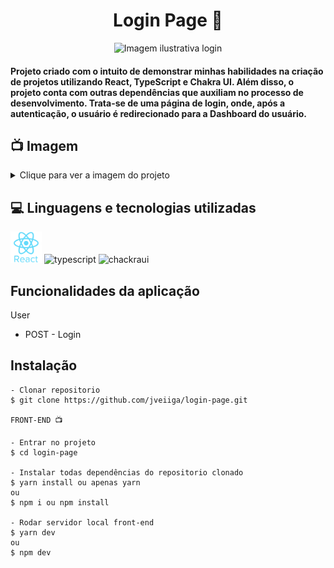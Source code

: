 <h1 align="center">Login Page 🎈</h1>
<p align="center">
  <img alt="Imagem ilustrativa login" src="https://img.freepik.com/icones-gratis/cadastro_318-350890.jpg" width="400" height="450"/>
</p>
<h4>Projeto criado com o intuito de demonstrar minhas habilidades na criação de projetos utilizando React, TypeScript e Chakra UI. Além disso, o projeto conta com outras dependências que auxiliam no processo de desenvolvimento. Trata-se de uma página de login, onde, após a autenticação, o usuário é redirecionado para a Dashboard do usuário.</h4>

## 📺 Imagem

<details>
  
<summary>Clique para ver a imagem do projeto</summary>
  
![Printscreen](https://github.com/community/community/assets/57195630/61b4158c-90c8-4ef8-8364-53f0e970aeb3)


</details> 

## 💻 Linguagens e tecnologias utilizadas
<p align="left"> 
<img src="https://raw.githubusercontent.com/devicons/devicon/master/icons/react/react-original-wordmark.svg" alt="react" width="50" height="50" max-width="100%">
<img src="https://seanbarry.dev/media/typescript_logo.png" alt="typescript" width="40" height="45" max-width="100%">
<img src="https://archive.org/download/github.com-chakra-ui-chakra-ui_-_2020-02-13_17-20-29/cover.jpg" alt="chackraui" width="50" height="45" max-width="100%">

## Funcionalidades da aplicação
  User
  - POST - Login

## Instalação

    - Clonar repositorio
    $ git clone https://github.com/jveiiga/login-page.git

    FRONT-END 📺

    - Entrar no projeto
    $ cd login-page

    - Instalar todas dependências do repositorio clonado
    $ yarn install ou apenas yarn
    ou
    $ npm i ou npm install

    - Rodar servidor local front-end
    $ yarn dev
    ou
    $ npm dev
    
